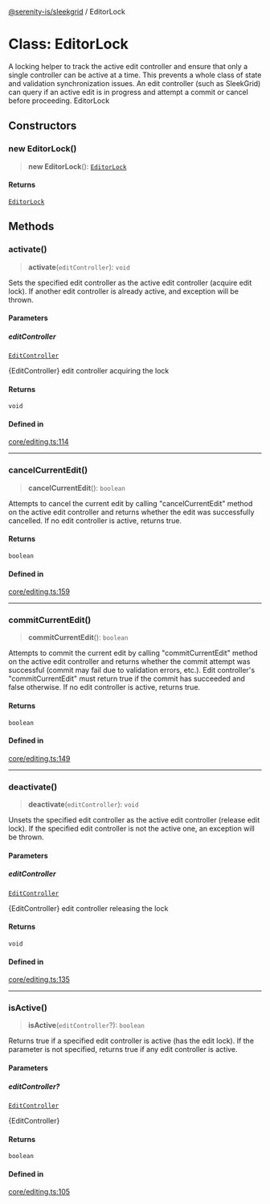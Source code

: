 [@serenity-is/sleekgrid](../README.md) / EditorLock

# Class: EditorLock

A locking helper to track the active edit controller and ensure that only a single controller
can be active at a time.  This prevents a whole class of state and validation synchronization
issues.  An edit controller (such as SleekGrid) can query if an active edit is in progress
and attempt a commit or cancel before proceeding.
 EditorLock

## Constructors

### new EditorLock()

> **new EditorLock**(): [`EditorLock`](EditorLock.md)

#### Returns

[`EditorLock`](EditorLock.md)

## Methods

### activate()

> **activate**(`editController`): `void`

Sets the specified edit controller as the active edit controller (acquire edit lock).
If another edit controller is already active, and exception will be thrown.

#### Parameters

##### editController

[`EditController`](../interfaces/EditController.md)

{EditController} edit controller acquiring the lock

#### Returns

`void`

#### Defined in

[core/editing.ts:114](https://github.com/serenity-is/sleekgrid/blob/master/src/core/editing.ts#L114)

***

### cancelCurrentEdit()

> **cancelCurrentEdit**(): `boolean`

Attempts to cancel the current edit by calling "cancelCurrentEdit" method on the active edit
controller and returns whether the edit was successfully cancelled.  If no edit controller is
active, returns true.

#### Returns

`boolean`

#### Defined in

[core/editing.ts:159](https://github.com/serenity-is/sleekgrid/blob/master/src/core/editing.ts#L159)

***

### commitCurrentEdit()

> **commitCurrentEdit**(): `boolean`

Attempts to commit the current edit by calling "commitCurrentEdit" method on the active edit
controller and returns whether the commit attempt was successful (commit may fail due to validation
errors, etc.).  Edit controller's "commitCurrentEdit" must return true if the commit has succeeded
and false otherwise.  If no edit controller is active, returns true.

#### Returns

`boolean`

#### Defined in

[core/editing.ts:149](https://github.com/serenity-is/sleekgrid/blob/master/src/core/editing.ts#L149)

***

### deactivate()

> **deactivate**(`editController`): `void`

Unsets the specified edit controller as the active edit controller (release edit lock).
If the specified edit controller is not the active one, an exception will be thrown.

#### Parameters

##### editController

[`EditController`](../interfaces/EditController.md)

{EditController} edit controller releasing the lock

#### Returns

`void`

#### Defined in

[core/editing.ts:135](https://github.com/serenity-is/sleekgrid/blob/master/src/core/editing.ts#L135)

***

### isActive()

> **isActive**(`editController`?): `boolean`

Returns true if a specified edit controller is active (has the edit lock).
If the parameter is not specified, returns true if any edit controller is active.

#### Parameters

##### editController?

[`EditController`](../interfaces/EditController.md)

{EditController}

#### Returns

`boolean`

#### Defined in

[core/editing.ts:105](https://github.com/serenity-is/sleekgrid/blob/master/src/core/editing.ts#L105)
